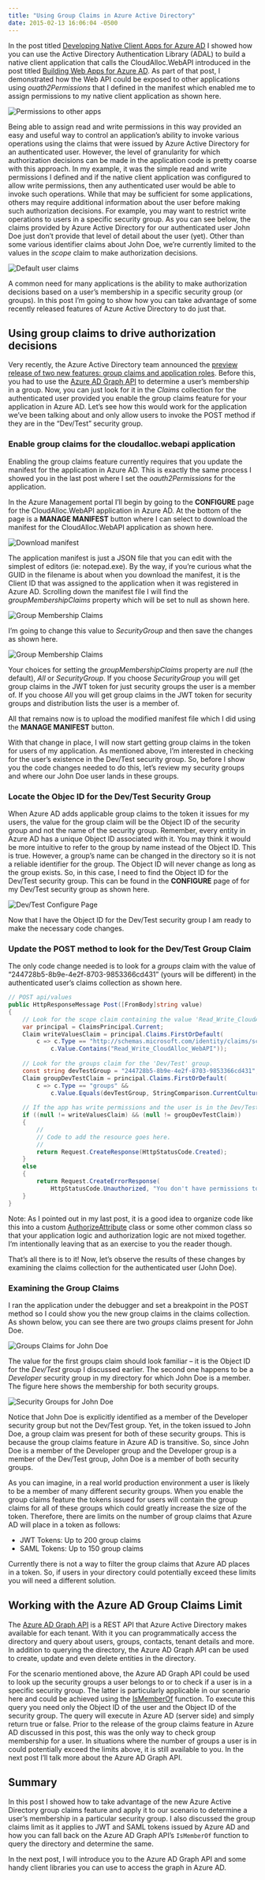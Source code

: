 ```yaml
---
title: "Using Group Claims in Azure Active Directory"
date: 2015-02-13 16:06:04 -0500
---
```


In the post titled [Developing Native Client Apps for Azure AD](http://rickrainey.com/2014/12/08/developing-native-client-apps-for-azure-active-directory/) I showed how you can use the Active Directory Authentication Library (ADAL) to build a native client application that calls the CloudAlloc.WebAPI introduced in the post titled [Building Web Apps for Azure AD](http://rickrainey.com/2014/11/05/building-web-apps-for-azure-ad/). As part of that post, I demonstrated how the Web API could be exposed to other applications using *ouath2Permissions* that I defined in the manifest which enabled me to assign permissions to my native client application as shown here.

![Permissions to other apps](/assets/img/using-group-claims-in-azure-ad-01.png)

Being able to assign read and write permissions in this way provided an easy and useful way to control an application’s ability to invoke various operations using the claims that were issued by Azure Active Directory for an authenticated user. However, the level of granularity for which authorization decisions can be made in the application code is pretty coarse with this approach. In my example, it was the simple read and write permissions I defined and if the native client application was configured to allow write permissions, then any authenticated user would be able to invoke such operations. While that may be sufficient for some applications, others may require additional information about the user before making such authorization decisions. For example, you may want to restrict write operations to users in a specific security group. As you can see below, the claims provided by Azure Active Directory for our authenticated user John Doe just don’t provide that level of detail about the user (yet). Other than some various identifier claims about John Doe, we’re currently limited to the values in the *scope* claim to make authorization decisions.

![Default user claims](/assets/img/using-group-claims-in-azure-ad-02.png)

A common need for many applications is the ability to make authorization decisions based on a user’s membership in a specific security group (or groups). In this post I’m going to show how you can take advantage of some recently released features of Azure Active Directory to do just that.

## Using group claims to drive authorization decisions ##
Very recently, the Azure Active Directory team announced the [preview release of two new features: group claims and application roles](http://blogs.technet.com/b/ad/archive/2014/12/18/azure-active-directory-now-with-group-claims-and-application-roles.aspx). Before this, you had to use the [Azure AD Graph API](https://msdn.microsoft.com/en-us/library/azure/hh974478.aspx) to determine a user’s membership in a group. Now, you can just look for it in the *Claims* collection for the authenticated user provided you enable the group claims feature for your application in Azure AD. Let’s see how this would work for the application we’ve been talking about and only allow users to invoke the POST method if they are in the “Dev/Test” security group.

### Enable group claims for the cloudalloc.webapi application ###
Enabling the group claims feature currently requires that you update the manifest for the application in Azure AD. This is exactly the same process I showed you in the last post where I set the *oauth2Permissions* for the application.

In the Azure Management portal I’ll begin by going to the **CONFIGURE** page for the CloudAlloc.WebAPI application in Azure AD. At the bottom of the page is a **MANAGE MANIFEST** button where I can select to download the manifest for the CloudAlloc.WebAPI application as shown here.

![Download manifest](/assets/img/using-group-claims-in-azure-ad-03.png)

The application manifest is just a JSON file that you can edit with the simplest of editors (ie: notepad.exe). By the way, if you’re curious what the GUID in the filename is about when you download the manifest, it is the Client ID that was assigned to the application when it was registered in Azure AD. Scrolling down the manifest file I will find the *groupMembershipClaims* property which will be set to null as shown here.

![Group Membership Claims](/assets/img/using-group-claims-in-azure-ad-04.png)

I’m going to change this value to *SecurityGroup* and then save the changes as shown here.

![Group Membership Claims](/assets/img/using-group-claims-in-azure-ad-05.png)

Your choices for setting the *groupMembershipClaims* property are *null* (the default), *All* or *SecurityGroup*. If you choose *SecurityGroup* you will get group claims in the JWT token for just security groups the user is a member of. If you choose *All* you will get group claims in the JWT token for security groups and distribution lists the user is a member of.

All that remains now is to upload the modified manifest file which I did using the **MANAGE MANIFEST** button.

With that change in place, I will now start getting group claims in the token for users of my application. As mentioned above, I’m interested in checking for the user’s existence in the Dev/Test security group. So, before I show you the code changes needed to do this, let’s review my security groups and where our John Doe user lands in these groups.

### Locate the Objec ID for the Dev/Test Security Group ###

When Azure AD adds applicable group claims to the token it issues for my users, the value for the group claim will be the Object ID of the security group and not the name of the security group. Remember, every entity in Azure AD has a unique Object ID associated with it. You may think it would be more intuitive to refer to the group by name instead of the Object ID. This is true. However, a group’s name can be changed in the directory so it is not a reliable identifier for the group. The Object ID will never change as long as the group exists. So, in this case, I need to find the Object ID for the Dev/Test security group. This can be found in the **CONFIGURE** page of for my Dev/Test security group as shown here.

![Dev/Test Configure Page](/assets/img/using-group-claims-in-azure-ad-06.png)

Now that I have the Object ID for the Dev/Test security group I am ready to make the necessary code changes.

### Update the POST method to look for the Dev/Test Group Claim ###

The only code change needed is to look for a *groups* claim with the value of “244728b5-8b9e-4e2f-8703-9853366cd431” (yours will be different) in the authenticated user’s claims collection as shown here.

```c#
// POST api/values
public HttpResponseMessage Post([FromBody]string value)
{
    // Look for the scope claim containing the value 'Read_Write_CloudAlloc_WebAPI'
    var principal = ClaimsPrincipal.Current;
    Claim writeValuesClaim = principal.Claims.FirstOrDefault(
        c => c.Type == "http://schemas.microsoft.com/identity/claims/scope" &&
            c.Value.Contains("Read_Write_CloudAlloc_WebAPI"));
 
    // Look for the groups claim for the 'Dev/Test' group.
    const string devTestGroup = "244728b5-8b9e-4e2f-8703-9853366cd431";
    Claim groupDevTestClaim = principal.Claims.FirstOrDefault(
        c => c.Type == "groups" &&
            c.Value.Equals(devTestGroup, StringComparison.CurrentCultureIgnoreCase));
 
    // If the app has write permissions and the user is in the Dev/Test group...
    if ((null != writeValuesClaim) && (null != groupDevTestClaim))
    {
        //
        // Code to add the resource goes here.
        //
        return Request.CreateResponse(HttpStatusCode.Created);
    }
    else
    {
        return Request.CreateErrorResponse(
            HttpStatusCode.Unauthorized, "You don't have permissions to write values.");
    }
}
```

Note: As I pointed out in my last post, it is a good idea to organize code like this into a custom [AuthorizeAttribute](http://msdn.microsoft.com/en-us/library/system.web.mvc.authorizeattribute(v=vs.118).aspx) class or some other common class so that your application logic and authorization logic are not mixed together. I’m intentionally leaving that as an exercise to you the reader though.

That’s all there is to it! Now, let’s observe the results of these changes by examining the claims collection for the authenticated user (John Doe).

### Examining the Group Claims ###

I ran the application under the debugger and set a breakpoint in the POST method so I could show you the new group claims in the claims collection. As shown below, you can see there are two *groups* claims present for John Doe.

![Groups Claims for John Doe](/assets/img/using-group-claims-in-azure-ad-07.png)

The value for the first groups claim should look familiar – it is the Object ID for the *Dev/Test* group I discussed earlier. The second one happens to be a *Developer* security group in my directory for which John Doe is a member.  The figure here shows the membership for both security groups.

![Security Groups for John Doe](/assets/img/using-group-claims-in-azure-ad-08.png)

Notice that John Doe is explicitly identified as a member of the Developer security group but not the Dev/Test group. Yet, in the token issued to John Doe, a group claim was present for both of these security groups. This is because the group claims feature in Azure AD is transitive. So, since John Doe is a member of the Developer group and the Developer group is a member of the Dev/Test group, John Doe is a member of both security groups.

As you can imagine, in a real world production environment a user is likely to be a member of many different security groups. When you enable the group claims feature the tokens issued for users will contain the group claims for all of these groups which could greatly increase the size of the token. Therefore, there are limits on the number of group claims that Azure AD will place in a token as follows:

- JWT Tokens: Up to 200 group claims
- SAML Tokens: Up to 150 group claims

Currently there is not a way to filter the group claims that Azure AD places in a token. So, if users in your directory could potentially exceed these limits you will need a different solution.

## Working with the Azure AD Group Claims Limit ##

The [Azure AD Graph API](http://msdn.microsoft.com/en-us/library/azure/hh974478.aspx) is a REST API that Azure Active Directory makes available for each tenant. With it you can programmatically access the directory and query about users, groups, contacts, tenant details and more. In addition to querying the directory, the Azure AD Graph API can be used to create, update and even delete entities in the directory.

For the scenario mentioned above, the Azure AD Graph API could be used to look up the security groups a user belongs to or to check if a user is in a specific security group. The latter is particularly applicable in our scenario here and could be achieved using the [IsMemberOf](https://msdn.microsoft.com/en-us/library/azure/dn151601.aspx) function. To execute this query you need only the Object ID of the user and the Object ID of the security group. The query will execute in Azure AD (server side) and simply return true or false. Prior to the release of the group claims feature in Azure AD discussed in this post, this was the only way to check group membership for a user. In situations where the number of groups a user is in could potentially exceed the limits above, it is still available to you. In the next post I’ll talk more about the Azure AD Graph API.

## Summary ##

In this post I showed how to take advantage of the new Azure Active Directory group claims feature and apply it to our scenario to determine a user’s membership in a particular security group. I also discussed the group claims limit as it applies to JWT and SAML tokens issued by Azure AD and how you can fall back on the Azure AD Graph API’s `IsMemberOf` function to query the directory and determine the same.

In the next post, I will introduce you to the Azure AD Graph API and some handy client libraries you can use to access the graph in Azure AD.

